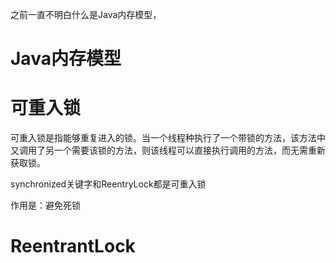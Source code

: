 之前一直不明白什么是Java内存模型，

# Java内存模型



# 可重入锁

可重入锁是指能够重复进入的锁。当一个线程种执行了一个带锁的方法，该方法中又调用了另一个需要该锁的方法，则该线程可以直接执行调用的方法，而无需重新获取锁。

synchronized关键字和ReentryLock都是可重入锁

作用是：避免死锁

# ReentrantLock
